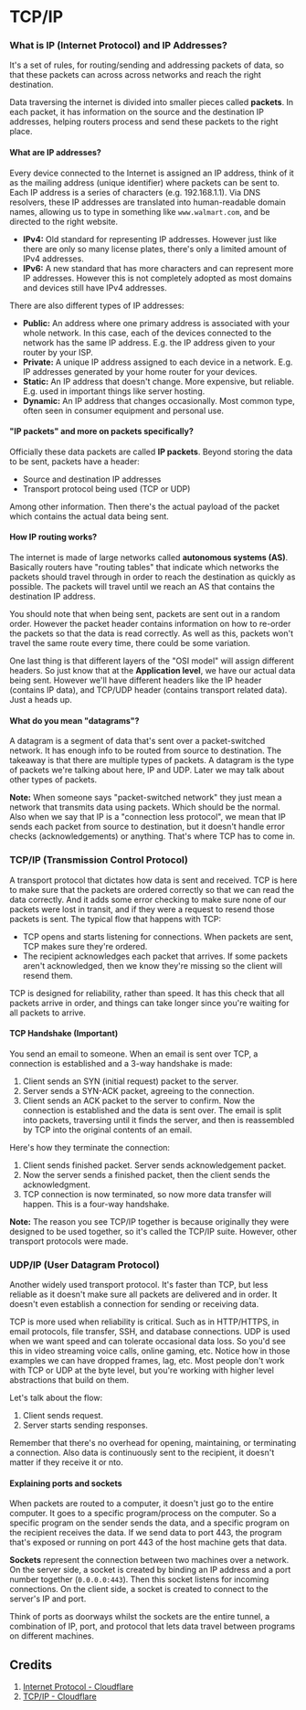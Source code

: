 # TCP/IP

### What is IP (Internet Protocol) and IP Addresses?
It's a set of rules, for routing/sending and addressing packets of data, so that these packets can across across networks and reach the right destination.

Data traversing the internet is divided into smaller pieces called **packets**. In each packet, it has information on the source and the destination IP addresses, helping routers process and send these packets to the right place. 

#### What are IP addresses?
Every device connected to the Internet is assigned an IP address, think of it as the mailing address (unique identifier) where packets can be sent to. Each IP address is a series of characters (e.g. 192.168.1.1). Via DNS resolvers, these IP addresses are translated into human-readable domain names, allowing us to type in something like `www.walmart.com`, and be directed to the right website. 

- **IPv4:** Old standard for representing IP addresses. However just like there are only so many license plates, there's only a limited amount of IPv4 addresses.
- **IPv6:** A new standard that has more characters and can represent more IP addresses. However this is not completely adopted as most domains and devices still have IPv4 addresses.

There are also different types of IP addresses:
- **Public:** An address where one primary address is associated with your whole network. In this case, each of the devices connected to the network has the same IP address. E.g. the IP address given to your router by your ISP.
- **Private:** A unique IP address assigned to each device in a network. E.g. IP addresses generated by your home router for your devices.
- **Static:** An IP address that doesn't change. More expensive, but reliable. E.g. used in important things like server hosting.
- **Dynamic:** An IP address that changes occasionally. Most common type, often seen in consumer equipment and personal use.

#### "IP packets" and more on packets specifically?
Officially these data packets are called **IP packets**. Beyond storing the data to be sent, packets have a header:
- Source and destination IP addresses
- Transport protocol being used (TCP or UDP)

Among other information. Then there's the actual payload of the packet which contains the actual data being sent. 

#### How IP routing works?
The internet is made of large networks called **autonomous systems (AS)**. Basically routers have "routing tables" that indicate which networks the packets should travel through in order to reach the destination as quickly as possible. The packets will travel until we reach an AS that contains the destination IP address.

You should note that when being sent, packets are sent out in a random order. However the packet header contains information on how to re-order the packets so that the data is read correctly. As well as this, packets won't travel the same route every time, there could be some variation.

One last thing is that different layers of the "OSI model" will assign different headers. So just know that at the **Application level**, we have our actual data being sent. However we'll have different headers like the IP header (contains IP data), and TCP/UDP header (contains transport related data). Just a heads up.

#### What do you mean "datagrams"?
A datagram is a segment of data that's sent over a packet-switched network. It has enough info to be routed from source to destination. The takeaway is that there are multiple types of packets. A datagram is the type of packets we're talking about here, IP and UDP. Later we may talk about other types of packets.

**Note:** When someone says "packet-switched network" they just mean a network that transmits data using packets. Which should be the normal. Also when we say that IP is a "connection less protocol", we mean that IP sends each packet from source to destination, but it doesn't handle error checks (acknowledgements) or anything. That's where TCP has to come in.

### TCP/IP (Transmission Control Protocol)
A transport protocol that dictates how data is sent and received. TCP is here to make sure that the packets are ordered correctly so that we can read the data correctly. And it adds some error checking to make sure none of our packets were lost in transit, and if they were a request to resend those packets is sent. The typical flow that happens with TCP:
- TCP opens and starts listening for connections. When packets are sent, TCP makes sure they're ordered.
- The recipient acknowledges each packet that arrives. If some packets aren't acknowledged, then we know they're missing so the client will resend them.

TCP is designed for reliability, rather than speed. It has this check that all packets arrive in order, and things can take longer since you're waiting for all packets to arrive. 

#### TCP Handshake (Important)
You send an email to someone. When an email is sent over TCP, a connection is established and a 3-way handshake is made:
1. Client sends an SYN (initial request) packet to the server.
2. Server sends a SYN-ACK packet, agreeing to the connection.
3. Client sends an ACK packet to the server to confirm. Now the connection is established and the data is sent over. The email is split into packets, traversing until it finds the server, and then is reassembled by TCP into the original contents of an email.

Here's how they terminate the connection:
1. Client sends finished packet. Server sends acknowledgement packet.
2. Now the server sends a finished packet, then the client sends the acknowledgment.
3. TCP connection is now terminated, so now more data transfer will happen. This is a four-way handshake.

**Note:** The reason you see TCP/IP together is because originally they were designed to be used together, so it's called the TCP/IP suite. However, other transport protocols were made. 

### UDP/IP (User Datagram Protocol)
Another widely used transport protocol. It's faster than TCP, but less reliable as it doesn't make sure all packets are delivered and in order. It doesn't even establish a connection for sending or receiving data.

TCP is more used when reliability is critical. Such as in HTTP/HTTPS, in email protocols, file transfer, SSH, and database connections. UDP is used when we want speed and can tolerate occasional data loss. So you'd see this in video streaming voice calls, online gaming, etc. Notice how in those examples we can have dropped frames, lag, etc. Most people don't work with TCP or UDP at the byte level, but you're working with higher level abstractions that build on them.

Let's talk about the flow:
1. Client sends request.
2. Server starts sending responses.

Remember that there's no overhead for opening, maintaining, or terminating a connection. Also data is continuously sent to the recipient, it doesn't matter if they receive it or nto.

#### Explaining ports and sockets
When packets are routed to a computer, it doesn't just go to the entire computer. It goes to a specific program/process on the computer. So a specific program on the sender sends the data, and a specific program on the recipient receives the data. If we send data to port 443, the program that's exposed or running on port 443 of the host machine gets that data. 

**Sockets** represent the connection between two machines over a network. On the server side, a socket is created by binding an IP address and a port number together (`0.0.0.0:443`). Then this socket listens for incoming connections. On the client side, a socket is created to connect to the server's IP and port. 

Think of ports as doorways whilst the sockets are the entire tunnel, a combination of IP, port, and protocol that lets data travel between programs on different machines.

## Credits
1. [Internet Protocol - Cloudflare](https://www.cloudflare.com/learning/network-layer/internet-protocol/)
2. [TCP/IP - Cloudflare](https://www.cloudflare.com/learning/ddos/glossary/tcp-ip/)

